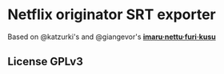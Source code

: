 # Netflix originator SRT exporter


Based on @katzurki's and @giangevor's [**imaru·nettu·furi·kusu**](https://katzurki.github.io/nettufurikusu/)
 

## License GPLv3